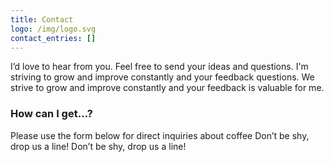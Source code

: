 ```yaml
---
title: Contact
logo: /img/logo.svg
contact_entries: []
---
```


I’d love to hear from you. Feel free to send your ideas and questions. I'm striving to grow and improve constantly and your feedback
questions. We strive to grow and improve constantly and your feedback
is valuable for me.

<h3 class="f4 b lh-title mb2">How can I get…?</h3>

Please use the form below for direct inquiries about coffee
Don’t be shy, drop us a line!
Don’t be shy, drop us a line!
